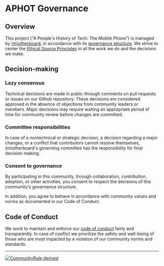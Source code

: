 # APHOT Governance

## Overview

This project ("A People's History of Tech: The Mobile Phone") is managed by [(m)otherboard](https://m.otherboard.org), in accordance with its [governance structure](https://m.otherboard.org/governance/). We strive to center the [Ethical Source Principles](https://ethicalsource.dev/principles/) in all the work we do and the decisions we make.

## Decision-making

### Lazy consensus
Technical decisions are made in public through comments on pull requests or issues on our Github repository. These decisions are considered approved in the absence of objections from community leaders or members. Major decisions may require waiting an appropriate period of time for community review before changes are committed.

### Committee responsibilities
In case of a nontechnical or strategic decision, a decision regarding a major changes, or a conflict that contributors cannot resolve themselves, (m)otherboard's governing committee has the responsibility for final decision-making.

### Consent to governance
By participating in this community, through collaboration, contribution, adoption, or other activities, you consent to respect the decisions of this community's governance structure.

In addition, you agree to behave in accordance with community values and norms as documented in our Code of Conduct.

## Code of Conduct
We work to maintain and enforce our [code of conduct](https://github.com/EthicalSource/phot-the-mobile-phone/blob/main/CODE_OF_CONDUCT.md) fairly and transparently. In case of conflict we prioritize the safety and well-being of those who are most impacted by a violation of our community norms and standards.

---

[![CommunityRule derived](https://communityrule.info/assets/CommunityRule-derived-000000.svg)](https://communityrule.info)
